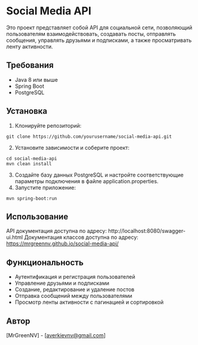 # Social Media API

Это проект представляет собой API для социальной сети, позволяющий пользователям взаимодействовать, создавать посты, отправлять сообщения, управлять друзьями и подписками, а также просматривать ленту активности.

## Требования

- Java 8 или выше
- Spring Boot
- PostgreSQL

## Установка

1. Клонируйте репозиторий:

```shell
git clone https://github.com/yourusername/social-media-api.git
```

2. Установите зависимости и соберите проект:
```shell
cd social-media-api
mvn clean install
```

3. Создайте базу данных PostgreSQL и настройте соответствующие параметры подключения в файле application.properties.
4. Запустите приложение:
```shell
mvn spring-boot:run
```

## Использование
API документация доступна по адресу: http://localhost:8080/swagger-ui.html
Документация классов доступна по адресу: https://mrgreennv.github.io/social-media-api/

## Функциональность
- Аутентификация и регистрация пользователей
- Управление друзьями и подписками
- Создание, редактирование и удаление постов
- Отправка сообщений между пользователями
- Просмотр ленты активности с пагинацией и сортировкой

## Автор
[MrGreenNV] - [averkievnv@gmail.com]